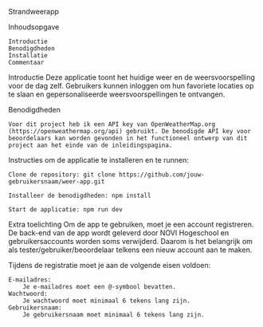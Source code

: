 Strandweerapp

Inhoudsopgave

    Introductie
    Benodigdheden
    Installatie
    Commentaar


Introductie
Deze applicatie toont het huidige weer en de weersvoorspelling voor de dag zelf. Gebruikers kunnen inloggen om hun favoriete locaties op te slaan en gepersonaliseerde weersvoorspellingen te ontvangen. 

Benodigdheden

    Voor dit project heb ik een API key van OpenWeatherMap.org (https://openweathermap.org/api) gebruikt. De benodigde API key voor beoordelaars kan worden gevonden in het functioneel ontwerp van dit project aan het einde van de inleidingspagina.


Instructies om de applicatie te installeren en te runnen:

    Clone de repository: git clone https://github.com/jouw-gebruikersnaam/weer-app.git 

    Installeer de benodigdheden: npm install 

    Start de applicatie: npm run dev

Extra toelichting
Om de app te gebruiken, moet je een account registreren. De back-end van de app wordt geleverd door NOVI Hogeschool en gebruikersaccounts worden soms verwijderd. Daarom is het belangrijk om als tester/gebruiker/beoordelaar telkens een nieuw account aan te maken.

Tijdens de registratie moet je aan de volgende eisen voldoen:

    E-mailadres:
        Je e-mailadres moet een @-symbool bevatten.
    Wachtwoord:
        Je wachtwoord moet minimaal 6 tekens lang zijn.
    Gebruikersnaam:
        Je gebruikersnaam moet minimaal 6 tekens lang zijn.